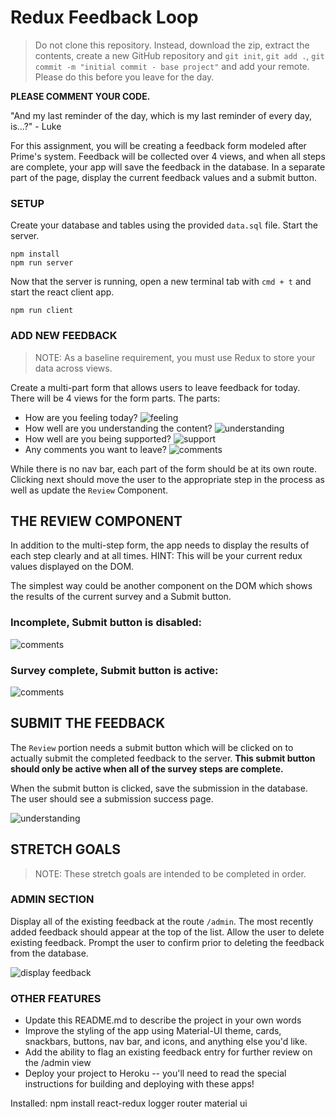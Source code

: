 # Redux Feedback Loop


>Do not clone this repository. Instead, download the zip, extract the contents, create a new GitHub repository and `git init`, `git add .`, `git commit -m "initial commit - base project"` and add your remote. Please do this before you leave for the day.

**PLEASE COMMENT YOUR CODE.**

"And my last reminder of the day, which is my last reminder of every day, is...?" - Luke

 For this assignment, you will be creating a feedback form modeled after Prime's system. Feedback will be collected over 4 views, and when all steps are complete, your app will save the feedback in the database. In a separate part of the page, display the current feedback values and a submit button. 

### SETUP

Create your database and tables using the provided `data.sql` file. Start the server.

```
npm install
npm run server
```

Now that the server is running, open a new terminal tab with `cmd + t` and start the react client app.

```
npm run client
```

### ADD NEW FEEDBACK

> NOTE: As a baseline requirement, you must use Redux to store your data across views.

Create a multi-part form that allows users to leave feedback for today. 
There will be 4 views for the form parts.
The parts:
- How are you feeling today?
![feeling](wireframes/feeling.png)
- How well are you understanding the content?
![understanding](wireframes/understanding.png)
- How well are you being supported?
![support](wireframes/supported.png)
- Any comments you want to leave?
![comments](wireframes/comments.png)

While there is no nav bar, each part of the form should be at its own route. Clicking next should move the user to the appropriate step in the process as well as update the `Review` Component.


## THE REVIEW COMPONENT

In addition to the multi-step form, the app needs to display the results of each step clearly and at all times. HINT: This will be your current redux values displayed on the DOM. 

The simplest way could be another component on the DOM which shows the results of the current survey and a Submit button.

### Incomplete, Submit button is disabled:

![comments](wireframes/comments.png)

### Survey complete, Submit button is active:

![comments](wireframes/review.png)

## SUBMIT THE FEEDBACK

The `Review` portion needs a submit button which will be clicked on to actually submit the completed feedback to the server. **This submit button should only be active when all of the survey steps are complete.**

When the submit button is clicked, save the submission in the database. The user should see a submission success page.

![understanding](wireframes/page-five.png)



## STRETCH GOALS

> NOTE: These stretch goals are intended to be completed in order.

### ADMIN SECTION

Display all of the existing feedback at the route `/admin`. The most recently added feedback should appear at the top of the list. Allow the user to delete existing feedback. Prompt the user to confirm prior to deleting the feedback from the database.

![display feedback](wireframes/admin.png)

### OTHER FEATURES

- Update this README.md to describe the project in your own words
- Improve the styling of the app using Material-UI theme, cards, snackbars, buttons, nav bar, and icons, and anything else you'd like.
- Add the ability to flag an existing feedback entry for further review on the /admin view
- Deploy your project to Heroku -- you'll need to read the special instructions for building and deploying with these apps! 


Installed: 
npm install
react-redux
logger
router
material ui
